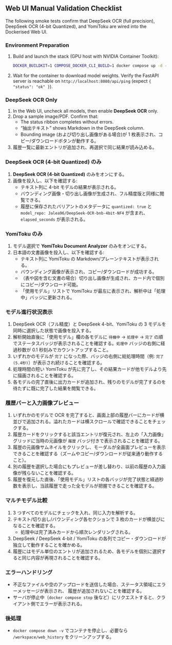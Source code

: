 ## Web UI Manual Validation Checklist

The following smoke tests confirm that DeepSeek OCR (full precision), DeepSeek OCR (4-bit Quantized),
and YomiToku are wired into the Dockerised Web UI.

### Environment Preparation

1. Build and launch the stack (GPU host with NVIDIA Container Toolkit):

   ```bash
   DOCKER_BUILDKIT=1 COMPOSE_DOCKER_CLI_BUILD=1 docker compose up -d --build
   ```

2. Wait for the container to download model weights. Verify the FastAPI server is reachable on
   `http://localhost:8080/api/ping` (expect `{ "status": "ok" }`).

### DeepSeek OCR Only

1. In the Web UI, uncheck all models, then enable **DeepSeek OCR** only.
2. Drop a sample image/PDF. Confirm that:
   - The status ribbon completes without errors.
   - “抽出テキスト” shows Markdown in the DeepSeek column.
   - Bounding image (および切り出し画像がある場合)が 1 枚表示され、コピー/ダウンロードボタンが動作する。
3. 履歴一覧に最新エントリが追加され、再選択で同じ結果が読み込める。

### DeepSeek OCR (4-bit Quantized) のみ

1. **DeepSeek OCR (4-bit Quantized)** のみをオンにする。
2. 画像を投入し、以下を確認する:
   - テキスト列に 4-bit モデルの結果が表示される。
   - バウンディング画像・切り出し画像が生成され、フル精度版と同様に閲覧できる。
   - 履歴に保存されたバリアントのメタデータに `quantized: true` と `model_repo: Jalea96/DeepSeek-OCR-bnb-4bit-NF4` が含まれ、`elapsed_seconds` が表示される。

### YomiToku のみ

1. モデル選択で **YomiToku Document Analyzer** のみをオンにする。
2. 日本語の文書画像を投入し、以下を確認する:
   - テキスト列に YomiToku の Markdown/プレーンテキストが表示される。
   - バウンディング画像が表示され、コピー/ダウンロードが成功する。
   - （表や図を含む文書の場合）切り出し画像が生成され、カード内で個別にコピー/ダウンロード可能。
   - 「使用モデル」リストで YomiToku が最左に表示され、解析中は「処理中」バッジに更新される。

### モデル進行状況表示

1. DeepSeek OCR（フル精度）と DeepSeek 4-bit、YomiToku の 3 モデルを同時に選択した状態で画像を投入する。
2. 解析開始直後に「使用モデル」欄の各モデルに `待機中` → `処理中` → `完了` の順でステータスバッジが表示されることを確認する。`処理中` バッジの右側に経過秒数が 0.1 秒刻みでカウントアップすること。
3. いずれかのモデルが `完了` になった際、バッジの右側に総処理時間（例: `完了 (5.4秒)`）が表示され続けることを確認する。
4. 処理時間の短い YomiToku が先に完了し、その結果カードが他モデルより先に描画されることを確認する。
5. 各モデルの完了直後に出力カードが追加され、残りのモデルが完了するのを待たずに既に完了した結果を閲覧できる。

### 履歴バーと入力画像プレビュー

1. いずれかのモデルで OCR を完了すると、画面上部の履歴バーにカードが横並びで追加される。溢れたカードは横スクロールで確認できることをチェックする。
2. 履歴カードをクリックすると該当エントリが復元され、左上の「入力画像」グリッドに当時の元画像が `履歴` バッジ付きで表示されることを確認する。
3. 履歴の元画像サムネイルをクリックし、モーダルが全画面プレビューを表示できることを確認する（ズームやコピー/ダウンロードが従来通り動作すること）。
4. 別の履歴を選択した場合にもプレビューが差し替わり、以前の履歴の入力画像が残らないことを確認する。
5. 履歴を復元した直後、「使用モデル」リストの各バッジが完了状態と経過秒数を表示し、当該履歴で走った全モデルが把握できることを確認する。

### マルチモデル比較

1. 3 つすべてのモデルにチェックを入れ、同じ入力を解析する。
2. テキスト/切り出し/バウンディング各セクションで 3 枚のカードが横並びになることを確認する。
   - 処理中は完了済みカードから順次レンダリングされる。
3. DeepSeek / DeepSeek 4-bit / YomiToku の各列でコピー・ダウンロードが独立して動作することを確かめる。
4. 履歴にはモデル単位のエントリが追加されるため、各モデルを個別に選択すると同じ内容が再現されることを確認する。

### エラーハンドリング

- 不正なファイルや空のアップロードを送信した場合、ステータス領域にエラーメッセージが表示され、
  履歴が追加されないことを確認する。
- サーバが停止中（`docker compose stop` 後など）にリクエストすると、クライアント側でエラーが表示される。

### 後処理

- `docker compose down -v` でコンテナを停止し、必要なら `/workspace/web_history` をクリーンアップする。
